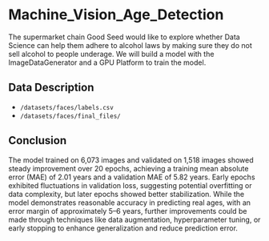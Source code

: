 # Machine_Vision_Age_Detection
The supermarket chain Good Seed would like to explore whether Data Science can help them adhere to alcohol laws by making sure they do not sell alcohol to people underage. We will build a model with the ImageDataGenerator and a GPU Platform to train the model. 

## Data Description
- `/datasets/faces/labels.csv`
- `/datasets/faces/final_files/`

## Conclusion

The model trained on 6,073 images and validated on 1,518 images showed steady improvement over 20 epochs, achieving a training mean absolute error (MAE) of 2.01 years and a validation MAE of 5.82 years. Early epochs exhibited fluctuations in validation loss, suggesting potential overfitting or data complexity, but later epochs showed better stabilization. While the model demonstrates reasonable accuracy in predicting real ages, with an error margin of approximately 5–6 years, further improvements could be made through techniques like data augmentation, hyperparameter tuning, or early stopping to enhance generalization and reduce prediction error.
